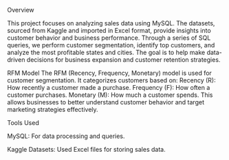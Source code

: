 Overview

This project focuses on analyzing sales data using MySQL. The datasets, sourced from Kaggle and imported in Excel format, provide insights into customer behavior and business performance. 
Through a series of SQL queries, we perform customer segmentation, identify top customers, and analyze the most profitable states and cities. The goal is to help make data-driven decisions for business expansion and customer retention strategies.

RFM Model
The RFM (Recency, Frequency, Monetary) model is used for customer segmentation. It categorizes customers based on:
Recency (R): How recently a customer made a purchase.
Frequency (F): How often a customer purchases.
Monetary (M): How much a customer spends.
This allows businesses to better understand customer behavior and target marketing strategies effectively.

Tools Used

MySQL: For data processing and queries.

Kaggle Datasets: Used Excel files for storing sales data.
